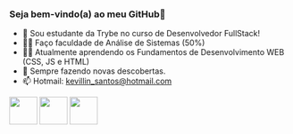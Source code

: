### Seja bem-vindo(a) ao meu GitHub👋

- 🔭 Sou estudante da Trybe no curso de Desenvolvedor FullStack!
- 👨‍🏫 Faço faculdade de Análise de Sistemas (50%)
- 👩‍💻 Atualmente aprendendo os Fundamentos de Desenvolvimento WEB (CSS, JS e HTML)
- 🌱 Sempre fazendo novas descobertas.
- 📫 Hotmail: kevillin_santos@hotmail.com

<div class="logos">
<img src="https://cdn.jsdelivr.net/gh/devicons/devicon/icons/html5/html5-original-wordmark.svg" height="50px" width="50px"/>
<img src="https://cdn.jsdelivr.net/gh/devicons/devicon/icons/css3/css3-original-wordmark.svg" height="50px" width="50px"/>
<img src="https://cdn.jsdelivr.net/gh/devicons/devicon/icons/javascript/javascript-original.svg" height="50px" width="50px"/>
</div>
